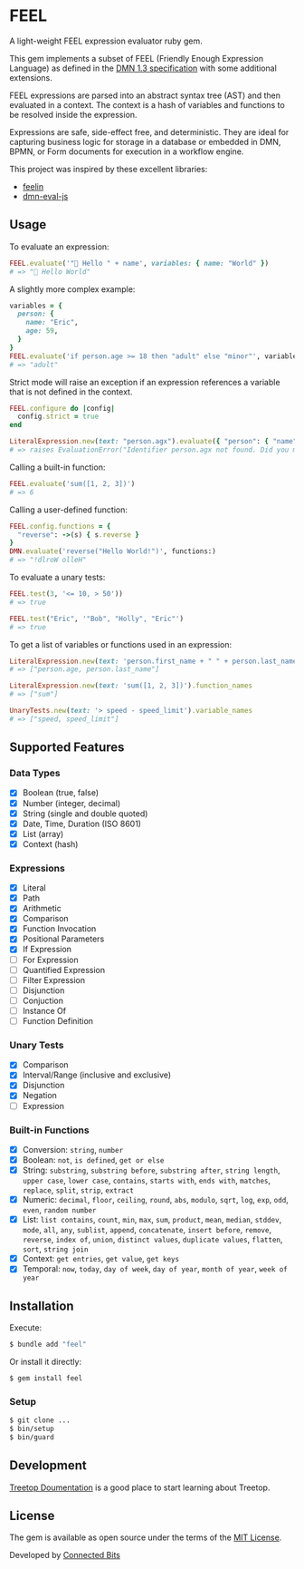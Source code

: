 # FEEL

A light-weight FEEL expression evaluator ruby gem.

This gem implements a subset of FEEL (Friendly Enough Expression Language) as defined in the [DMN 1.3 specification](https://www.omg.org/spec/DMN/1.3/PDF) with some additional extensions.

FEEL expressions are parsed into an abstract syntax tree (AST) and then evaluated in a context. The context is a hash of variables and functions to be resolved inside the expression.

Expressions are safe, side-effect free, and deterministic. They are ideal for capturing business logic for storage in a database or embedded in DMN, BPMN, or Form documents for execution in a workflow engine.

This project was inspired by these excellent libraries:

- [feelin](https://github.com/nikku/feelin)
- [dmn-eval-js](https://github.com/mineko-io/dmn-eval-js)

## Usage

To evaluate an expression:

```ruby
FEEL.evaluate('"👋 Hello " + name', variables: { name: "World" })
# => "👋 Hello World"
```

A slightly more complex example:

```ruby
variables = {
  person: {
    name: "Eric",
    age: 59,
  }
}
FEEL.evaluate('if person.age >= 18 then "adult" else "minor"', variables:)
# => "adult"
```

Strict mode will raise an exception if an expression references a variable that is not defined in the context.

```ruby
FEEL.configure do |config|
  config.strict = true
end

LiteralExpression.new(text: "person.agx").evaluate({ "person": { "name": "Bob", "age": 32 } })
# => raises EvaluationError("Identifier person.agx not found. Did you mean person.age?")
```

Calling a built-in function:

```ruby
FEEL.evaluate('sum([1, 2, 3])')
# => 6
```

Calling a user-defined function:

```ruby
FEEL.config.functions = {
  "reverse": ->(s) { s.reverse }
}
DMN.evaluate('reverse("Hello World!")', functions:)
# => "!dlroW olleH"
```

To evaluate a unary tests:

```ruby
FEEL.test(3, '<= 10, > 50'))
# => true
```

```ruby
FEEL.test("Eric", '"Bob", "Holly", "Eric"')
# => true
```

To get a list of variables or functions used in an expression:

```ruby
LiteralExpression.new(text: 'person.first_name + " " + person.last_name').variable_names
# => ["person.age, person.last_name"]
```

```ruby
LiteralExpression.new(text: 'sum([1, 2, 3])').function_names
# => ["sum"]
```

```ruby
UnaryTests.new(text: '> speed - speed_limit').variable_names
# => ["speed, speed_limit"]
```

## Supported Features

### Data Types

- [x] Boolean (true, false)
- [x] Number (integer, decimal)
- [x] String (single and double quoted)
- [x] Date, Time, Duration (ISO 8601)
- [x] List (array)
- [x] Context (hash)

### Expressions

- [x] Literal
- [x] Path
- [x] Arithmetic
- [x] Comparison
- [x] Function Invocation
- [x] Positional Parameters
- [x] If Expression
- [ ] For Expression
- [ ] Quantified Expression
- [ ] Filter Expression
- [ ] Disjunction
- [ ] Conjuction
- [ ] Instance Of
- [ ] Function Definition

### Unary Tests

- [x] Comparison
- [x] Interval/Range (inclusive and exclusive)
- [x] Disjunction
- [x] Negation
- [ ] Expression

### Built-in Functions

- [x] Conversion: `string`, `number`
- [x] Boolean: `not`, `is defined`, `get or else`
- [x] String: `substring`, `substring before`, `substring after`, `string length`, `upper case`, `lower case`, `contains`, `starts with`, `ends with`, `matches`, `replace`, `split`, `strip`, `extract`
- [x] Numeric: `decimal`, `floor`, `ceiling`, `round`, `abs`, `modulo`, `sqrt`, `log`, `exp`, `odd`, `even`, `random number`
- [x] List: `list contains`, `count`, `min`, `max`, `sum`, `product`, `mean`, `median`, `stddev`, `mode`, `all`, `any`, `sublist`, `append`, `concatenate`, `insert before`, `remove`, `reverse`, `index of`, `union`, `distinct values`, `duplicate values`, `flatten`, `sort`, `string join`
- [x] Context: `get entries`, `get value`, `get keys`
- [x] Temporal: `now`, `today`, `day of week`, `day of year`, `month of year`, `week of year`

## Installation

Execute:

```bash
$ bundle add "feel"
```

Or install it directly:

```bash
$ gem install feel
```

### Setup

```bash
$ git clone ...
$ bin/setup
$ bin/guard
```

## Development

[Treetop Doumentation](https://cjheath.github.io/treetop/syntactic_recognition.html) is a good place to start learning about Treetop.

## License

The gem is available as open source under the terms of the [MIT License](https://opensource.org/licenses/MIT).

Developed by [Connected Bits](http://www.connectedbits.com)

